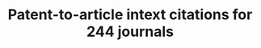 ---
citation: Bryan, Kevin, 2019, "In-Text Patent Citation Database Bryan/Ozcan/Sampat
  Beta version .9", https://doi.org/10.7910/DVN/ZEZWBX, Harvard Dataverse, V2, UNF:6:+28YcwvDoaxFl/9hPXQaSA==
  [fileUNF]
cost: None
description: 'The data contains all articles in 244 journals as described in "In-Text
  Patent Citations: A User''s Guide", and all front-page and in-text citations as
  found by the algorithm described in this paper. '
documentation: http://www.kevinbryanecon.com/UsersGuidetoIntextCitations.pdf
location: https://dataverse.harvard.edu/dataset.xhtml?persistentId=doi:10.7910/DVN/ZEZWBX
maintained_by: Kevin Bryan, http://www.kevinbryanecon.com/
shortname: patent_to_article_intext
tags:
- in-text citations
- 'patent citation to scholarly literature'
- 'citation'
- 'academic science'
- 'diffusion'
terms_of_use: 'CC0 - "Public Domain Dedication" '
timeframe: 197?-2015?
title: Patent-to-article intext citations for 244 journals
uuid: f1561d9b-8512-470f-abed-557d6e3e19ad
---